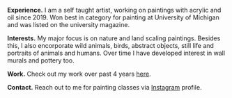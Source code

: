 **Experience.** I am a self taught artist, working on paintings with acrylic and oil since 2019.
Won best in category for painting at University of Michigan and was listed on the university magazine.

**Interests.** My major focus is on nature and land scaling paintings. 
Besides this, I also encorporate wild animals, birds, abstract objects, still life and portraits of animals and humans. Over time I have developed interest in wall murals and pottery too.

**Work.** Check out my work over past 4 years [here]().

**Contact.** Reach out to me for painting classes via [Instagram](https://instagram.com/neerus_artistic_adventure) profile.
